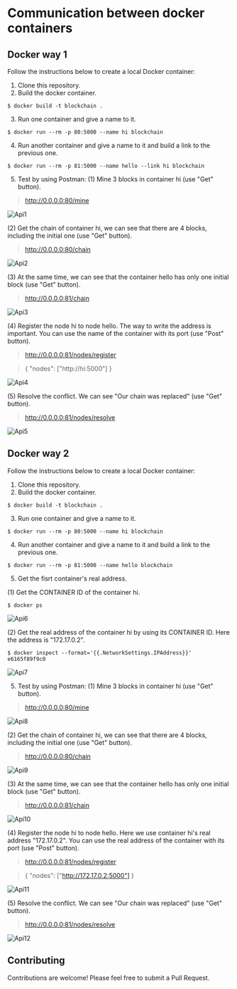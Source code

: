 # Communication between docker containers
    
## Docker way 1

Follow the instructions below to create a local Docker container:

1. Clone this repository.
2. Build the docker container.

```
$ docker build -t blockchain .
```

3. Run one container and give a name to it.

```
$ docker run --rm -p 80:5000 --name hi blockchain
```

4. Run another container and give a name to it and build a link to the previous one.

```
$ docker run --rm -p 81:5000 --name hello --link hi blockchain
```

5. Test by using Postman:
(1) Mine 3 blocks in container hi (use "Get" button).

> http://0.0.0.0:80/mine

![Api1](https://github.com/willyii/CS247-BlockChain/blob/dockercommunication/way1_pic/mine.png?raw=true)

(2) Get the chain of container hi, we can see that there are 4 blocks, including the initial one (use "Get" button).

> http://0.0.0.0:80/chain

![Api2](https://github.com/willyii/CS247-BlockChain/blob/dockercommunication/way1_pic/80chain.png?raw=true)

(3) At the same time, we can see that the container hello has only one initial block (use "Get" button).

> http://0.0.0.0:81/chain

![Api3](https://github.com/willyii/CS247-BlockChain/blob/dockercommunication/way1_pic/81chain1.png?raw=true)

(4) Register the node hi to node hello. The way to write the address is important. You can use the name of the container with its port (use "Post" button).

> http://0.0.0.0:81/nodes/register

>{
    "nodes": ["http://hi:5000"]
}

![Api4](https://github.com/willyii/CS247-BlockChain/blob/dockercommunication/way1_pic/register.png?raw=true)

(5) Resolve the conflict. We can see "Our chain was replaced" (use "Get" button).

> http://0.0.0.0:81/nodes/resolve

![Api5](https://github.com/willyii/CS247-BlockChain/blob/dockercommunication/way1_pic/resolve.png?raw=true)

## Docker way 2

Follow the instructions below to create a local Docker container:

1. Clone this repository.
2. Build the docker container.

```
$ docker build -t blockchain .
```

3. Run one container and give a name to it.

```
$ docker run --rm -p 80:5000 --name hi blockchain
```

4. Run another container and give a name to it and build a link to the previous one.

```
$ docker run --rm -p 81:5000 --name hello blockchain
```

5. Get the fisrt container's real address.

(1) Get the CONTAINER ID of the container hi. 
```
$ docker ps
```

![Api6](https://github.com/willyii/CS247-BlockChain/blob/dockercommunication/way2_pic/dockerps.png?raw=true)

(2) Get the real address of the container hi by using its CONTAINER ID. Here the address is "172.17.0.2".
```
$ docker inspect --format='{{.NetworkSettings.IPAddress}}' e6165f89f9c0
```

![Api7](https://github.com/willyii/CS247-BlockChain/blob/dockercommunication/way2_pic/dockerinspect.png?raw=true)

5. Test by using Postman:
(1) Mine 3 blocks in container hi (use "Get" button).

> http://0.0.0.0:80/mine

![Api8](https://github.com/willyii/CS247-BlockChain/blob/dockercommunication/way2_pic/mine.png?raw=true)

(2) Get the chain of container hi, we can see that there are 4 blocks, including the initial one (use "Get" button). 

> http://0.0.0.0:80/chain

![Api9](https://github.com/willyii/CS247-BlockChain/blob/dockercommunication/way2_pic/80chain.png?raw=true)

(3) At the same time, we can see that the container hello has only one initial block (use "Get" button).

> http://0.0.0.0:81/chain

![Api10](https://github.com/willyii/CS247-BlockChain/blob/dockercommunication/way2_pic/81chain1.png?raw=true)

(4) Register the node hi to node hello. Here we use container hi's real address "172.17.0.2". You can use the real address of the container with its port (use "Post" button).

> http://0.0.0.0:81/nodes/register

>{
    "nodes": ["http://172.17.0.2:5000"]
}

![Api11](https://github.com/willyii/CS247-BlockChain/blob/dockercommunication/way2_pic/register.png?raw=true)

(5) Resolve the conflict. We can see "Our chain was replaced" (use "Get" button).

> http://0.0.0.0:81/nodes/resolve

![Api12](https://github.com/willyii/CS247-BlockChain/blob/dockercommunication/way2_pic/resolve.png?raw=true)

## Contributing

Contributions are welcome! Please feel free to submit a Pull Request.

